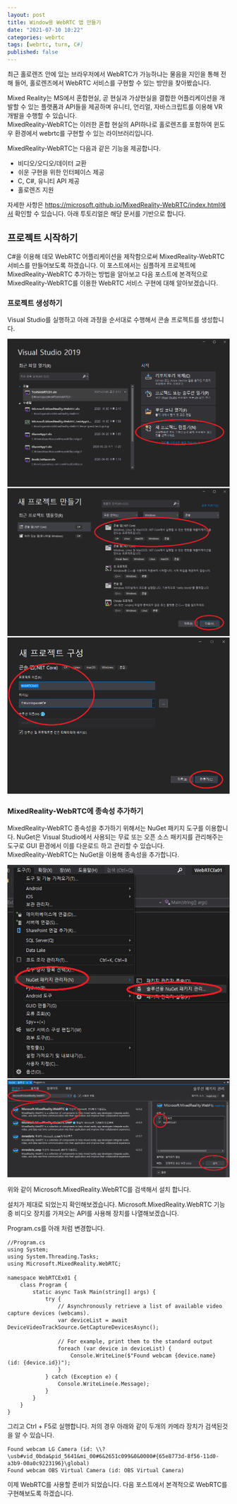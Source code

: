 ```yaml
---
layout: post
title: Window용 WebRTC 앱 만들기
date: "2021-07-10 10:22"
categories: webrtc
tags: [webrtc, turn, C#]
published: false
---
```


최근 홀로렌즈 안에 있는 브라우저에서 WebRTC가 가능하냐는 물음을 지인을 통해 전해 들어, 홀로렌즈에서 WebRTC 서비스를 구현할 수 있는 방안을 찾아봤습니다.

Mixed Reality는 MS에서 혼합현실, 곧 현실과 가상현실을 결합한 어플리케이션을 개발할 수 있는 플랫폼과 API들을 제공하며 유니티, 언리얼, 자바스크립트를 이용해 VR 개발을 수행할 수 있습니다.  
MixedReality-WebRTC는 이러한 혼합 현실의 API하나로 홀로렌즈를 포함하여 윈도우 환경에서 webrtc를 구현할 수 있는 라이브러리입니다.  

MixedReality-WebRTC는 다음과 같은 기능을 제공합니다.
- 비디오/오디오/데이터 교환
- 쉬운 구현을 위한 인터페이스 제공
- C, C#, 유니티 API 제공
- 홀로렌즈 지원

자세한 사항은 https://microsoft.github.io/MixedReality-WebRTC/index.html에서 확인할 수 있습니다. 아래 투토리얼은 해당 문서를 기반으로 합니다.

## 프로젝트 시작하기
C#을 이용해 데모 WebRTC 어플리케이션을 제작함으로써 MixedReality-WebRTC 서비스를 만들어보도록 하겠습니다. 이 포스트에서는 심플하게 프로젝트에 MixedReality-WebRTC 추가하는 방법을 알아보고 다음 포스트에 본격적으로 MixedReality-WebRTC를 이용한 WebRTC 서비스 구현에 대해 알아보겠습니다.

### 프로젝트 생성하기
Visual Studio를 실행하고 아래 과정을 순서대로 수행해서 콘솔 프로젝트를 생성합니다.

![프로젝트 생성하기](/assets/images/2021-07-10/webrtc01.png)
![프로젝트 생성하기](/assets/images/2021-07-10/webrtc02.png)
![프로젝트 생성하기](/assets/images/2021-07-10/webrtc03.png)

### MixedReality-WebRTC에 종속성 추가하기
MixedReality-WebRTC 종속성을 추가하기 위해서는 NuGet 패키지 도구를 이용합니다. NuGet은 Visual Studio에서 사용되는 무료 또는 오픈 소스 패키지를 관리해주는 도구로 GUI 환경에서 이를 다운로드 하고 관리할 수 있습니다.  
MixedReality-WebRTC는 NuGet을 이용해 종속성을 추가합니다.

![종속성추가](/assets/images/2021-07-10/webrtc04.png)
![종속성추가](/assets/images/2021-07-10/webrtc05.png)

위와 같이 Microsoft.MixedReality.WebRTC를 검색해서 설치 합니다.


설치가 제대로 되었는지 확인해보겠습니다. Microsoft.MixedReality.WebRTC 기능 중 비디오 장치를 가져오는 API를 사용해 장치를 나열해보겠습니다.

Program.cs를 아래 처럼 변경합니다.
```
//Program.cs
using System;
using System.Threading.Tasks;
using Microsoft.MixedReality.WebRTC;

namespace WebRTCEx01 {
	class Program {
        static async Task Main(string[] args) {
            try {
                // Asynchronously retrieve a list of available video capture devices (webcams).
                var deviceList = await DeviceVideoTrackSource.GetCaptureDevicesAsync();

                // For example, print them to the standard output
                foreach (var device in deviceList) {
                    Console.WriteLine($"Found webcam {device.name} (id: {device.id})");
                }
            } catch (Exception e) {
                Console.WriteLine(e.Message);
            }
        }
    }
}
```

그리고 Ctrl + F5로 실행합니다. 저의 경우 아래와 같이 두개의 카메라 장치가 검색된것을 알 수 있습니다.

```
Found webcam LG Camera (id: \\?\usb#vid_0bda&pid_5641&mi_00#6&2651c099&0&0000#{65e8773d-8f56-11d0-a3b9-00a0c9223196}\global)
Found webcam OBS Virtual Camera (id: OBS Virtual Camera)
```

이제 WebRTC를 사용할 준비가 되었습니다. 다음 포스트에서 본격적으로 WebRTC를 구현해보도록 하겠습니다.

